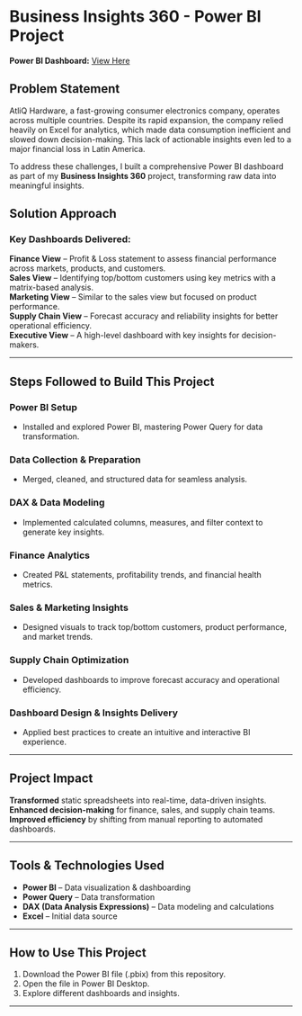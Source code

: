 # Business Insights 360 - Power BI Project

**Power BI Dashboard:** [View Here](https://app.powerbi.com/view?r=eyJrIjoiY2M0OTRiZjItZjUyYS00NGVmLTg2YmYtNDU0MTY1OGNhMjhlIiwidCI6ImM2ZTU0OWIzLTVmNDUtNDAzMi1hYWU5LWQ0MjQ0ZGM1YjJjNCJ9)

## Problem Statement

AtliQ Hardware, a fast-growing consumer electronics company, operates across multiple countries. Despite its rapid expansion, the company relied heavily on Excel for analytics, which made data consumption inefficient and slowed down decision-making. This lack of actionable insights even led to a major financial loss in Latin America.

To address these challenges, I built a comprehensive Power BI dashboard as part of my **Business Insights 360** project, transforming raw data into meaningful insights.

## Solution Approach

### Key Dashboards Delivered:

**Finance View** – Profit & Loss statement to assess financial performance across markets, products, and customers.\
**Sales View** – Identifying top/bottom customers using key metrics with a matrix-based analysis.\
**Marketing View** – Similar to the sales view but focused on product performance.\
**Supply Chain View** – Forecast accuracy and reliability insights for better operational efficiency.\
**Executive View** – A high-level dashboard with key insights for decision-makers.

---

## Steps Followed to Build This Project

### Power BI Setup

- Installed and explored Power BI, mastering Power Query for data transformation.

### Data Collection & Preparation

- Merged, cleaned, and structured data for seamless analysis.

### DAX & Data Modeling

- Implemented calculated columns, measures, and filter context to generate key insights.

### Finance Analytics

- Created P&L statements, profitability trends, and financial health metrics.

### Sales & Marketing Insights

- Designed visuals to track top/bottom customers, product performance, and market trends.

###  Supply Chain Optimization

- Developed dashboards to improve forecast accuracy and operational efficiency.

### Dashboard Design & Insights Delivery

- Applied best practices to create an intuitive and interactive BI experience.

---

## Project Impact

**Transformed** static spreadsheets into real-time, data-driven insights.\
**Enhanced decision-making** for finance, sales, and supply chain teams.\
**Improved efficiency** by shifting from manual reporting to automated dashboards.

---

## Tools & Technologies Used

- **Power BI** – Data visualization & dashboarding
- **Power Query** – Data transformation
- **DAX (Data Analysis Expressions)** – Data modeling and calculations
- **Excel** – Initial data source

---

## How to Use This Project

1. Download the Power BI file (.pbix) from this repository.
2. Open the file in Power BI Desktop.
3. Explore different dashboards and insights.

---
